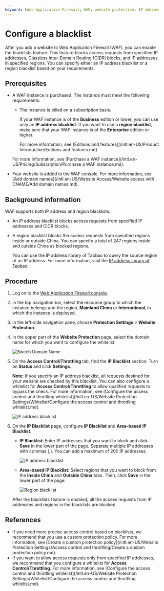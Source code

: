 ```yaml
---
keyword: [Web Application Firewall, WAF, website protection, IP address blacklist, access control and throttling, region blacklist]
---
```


# Configure a blacklist

After you add a website to Web Application Firewall \(WAF\), you can enable the blacklists feature. This feature blocks access requests from specified IP addresses, Classless Inter-Domain Routing \(CIDR\) blocks, and IP addresses in specified regions. You can specify either an IP address blacklist or a region blacklist based on your requirements.

## Prerequisites

-   A WAF instance is purchased. The instance must meet the following requirements:

    -   The instance is billed on a subscription basis.

        If your WAF instance is of the **Business** edition or lower, you can use only an **IP address blacklist**. If you want to use a **region blacklist**, make sure that your WAF instance is of the **Enterprise** edition or higher.

        For more information, see [Editions and features](/intl.en-US/Product Introduction/Editions and features.md).

    For more information, see [Purchase a WAF instance](/intl.en-US/Pricing/Subscription/Purchase a WAF instance.md).

-   Your website is added to the WAF console. For more information, see [Add domain names](/intl.en-US/Website Access/Website access with CNAME/Add domain names.md).

## Background information

WAF supports both IP address and region blacklists.

-   An IP address blacklist blocks access requests from specified IP addresses and CIDR blocks.
-   A region blacklist blocks the access requests from specified regions inside or outside China. You can specify a total of 247 regions inside and outside China as blocked regions.

    You can use the IP address library of Taobao to query the source region of an IP address. For more information, visit the [IP address library of Taobao](http://ip.taobao.com/).


## Procedure

1.  Log on to the [Web Application Firewall console](https://yundun.console.aliyun.com/?p=waf).

2.  In the top navigation bar, select the resource group to which the instance belongs and the region, **Mainland China** or **International**, in which the instance is deployed.

3.  In the left-side navigation pane, choose **Protection Settings** \> **Website Protection**.

4.  In the upper part of the **Website Protection** page, select the domain name for which you want to configure the whitelist.

    ![Switch Domain Name](https://static-aliyun-doc.oss-cn-hangzhou.aliyuncs.com/assets/img/en-US/8038549951/p77231.png)

5.  On the **Access Control/Throttling** tab, find the **IP Blacklist** section. Turn on **Status** and click **Settings**.

    **Note:** If you specify an IP address blacklist, all requests destined for your website are checked by this blacklist. You can also configure a whitelist for **Access Control/Throttling** to allow qualified requests to bypass the check. For more information, see [Configure the access control and throttling whitelist](/intl.en-US/Website Protection Settings/Whitelist/Configure the access control and throttling whitelist.md).

    ![IP address blacklist](https://static-aliyun-doc.oss-cn-hangzhou.aliyuncs.com/assets/img/en-US/5528549951/p73946.png)

6.  On the **IP Blacklist** page, configure **IP Blacklist** and **Area-based IP Blacklist**.

    -   **IP Blacklist**: Enter IP addresses that you want to block and click **Save** in the lower part of the page. Separate multiple IP addresses with commas \(,\). You can add a maximum of 200 IP addresses.

        ![IP address blacklist](https://static-aliyun-doc.oss-cn-hangzhou.aliyuncs.com/assets/img/en-US/5528549951/p73978.png)

    -   **Area-based IP Blacklist**: Select regions that you want to block from the **Inside China** and **Outside China** tabs. Then, click **Save** in the lower part of the page.

        ![Region blacklist](https://static-aliyun-doc.oss-cn-hangzhou.aliyuncs.com/assets/img/en-US/5528549951/p73979.png)

    After the blacklists feature is enabled, all the access requests from IP addresses and regions in the blacklists are blocked.


## References

-   If you need more precise access control based on blacklists, we recommend that you use a custom protection policy. For more information, see [Create a custom protection policy](/intl.en-US/Website Protection Settings/Access control and throttling/Create a custom protection policy.md).
-   If you want to allow access requests only from specified IP addresses, we recommend that you configure a whitelist for **Access Control/Throttling**. For more information, see [Configure the access control and throttling whitelist](/intl.en-US/Website Protection Settings/Whitelist/Configure the access control and throttling whitelist.md).

